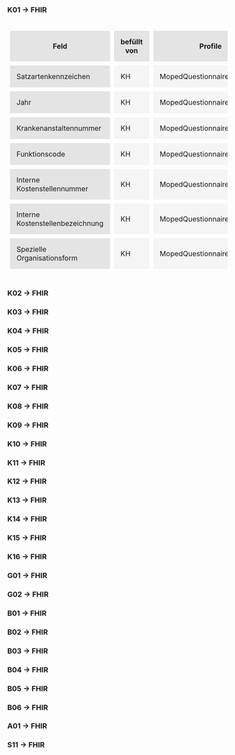<style>
.table-responsive {
display: block;
width: 100%;
overflow-x: auto;
max-height: 600px;
overflow-y: auto;
}
.table-responsive > table {
width: 100%;}
.table-responsive th,
.table-responsive td {
  padding: 15px;
  background: #f5f5f5;
  border: 3px solid white;
}
.table-responsive table {
  border-collapse: separate;
  border-spacing: 3px;
}
/* Kopfzeile sticky */
.table-responsive th {
  position: sticky;
  top: 0;
  background: rgb(228, 228, 228);
  z-index: 2;
}
/* Erste Spalte sticky */
.table-responsive th:first-child,
.table-responsive td:first-child {
  position: sticky;
  left: 0;
  background: rgb(228, 228, 228);
  z-index: 3;
}

.table-responsive th:first-child {
  position: sticky;
  top: 0;
  left: 0;
  background: rgb(228, 228, 228);
  z-index: 4;
}
</style>


### K01 -> FHIR
<div class="table-responsive">
<table>
    <tr>
        <th>Feld</th>
        <th>befüllt von</th>
        <th>Profile</th>
        <th>FHIR Ressource</th>
        <th>Pfad von der Ressource aus</th>
        <th>Pfad von der Composition aus</th>
        <th>Anmerkungen</th>
    </tr>
    <tr>
        <td>Satzartenkennzeichen</td>
        <td>KH</td>
        <td>MopedQuestionnaireResponse</td>
        <td>QuestionnaireResponse</td>
        <td>QuestionnaireResponse.item</td>
        <td>Composition.section:Frageboegen</td>
        <td>/</td>
    </tr>
    <tr>
        <td>Jahr</td>
        <td>KH</td>
        <td>MopedQuestionnaireResponse</td>
        <td>QuestionnaireResponse</td>
        <td>QuestionnaireResponse.item</td>
        <td>Composition.section:Frageboegen</td>
        <td>/</td>
    </tr>
    <tr>
        <td>Krankenanstaltennummer</td>
        <td>KH</td>
        <td>MopedQuestionnaireResponse</td>
        <td>QuestionnaireResponse</td>
        <td>QuestionnaireResponse.item</td>
        <td>Composition.section:Frageboegen</td>
        <td>/</td>
    </tr>
    <tr>
        <td>Funktionscode</td>
        <td>KH</td>
        <td>MopedQuestionnaireResponse</td>
        <td>QuestionnaireResponse</td>
        <td>QuestionnaireResponse.item</td>
        <td>Composition.section:Frageboegen</td>
        <td>/</td>
    </tr>
    <tr>
        <td>Interne Kostenstellennummer</td>
        <td>KH</td>
        <td>MopedQuestionnaireResponse</td>
        <td>QuestionnaireResponse</td>
        <td>QuestionnaireResponse.item</td>
        <td>Composition.section:Frageboegen</td>
        <td>/</td>
    </tr>
    <tr>
        <td>Interne Kostenstellenbezeichnung</td>
        <td>KH</td>
        <td>MopedQuestionnaireResponse</td>
        <td>QuestionnaireResponse</td>
        <td>QuestionnaireResponse.item</td>
        <td>Composition.section:Frageboegen</td>
        <td>/</td>
    </tr>
    <tr>
        <td>Spezielle Organisationsform</td>
        <td>KH</td>
        <td>MopedQuestionnaireResponse</td>
        <td>QuestionnaireResponse</td>
        <td>QuestionnaireResponse.item</td>
        <td>Composition.section:Frageboegen</td>
        <td>/</td>
    </tr>
</table>
</div>

### K02 -> FHIR

### K03 -> FHIR

### K04 -> FHIR

### K05 -> FHIR

### K06 -> FHIR

### K07 -> FHIR

### K08 -> FHIR

### K09 -> FHIR

### K10 -> FHIR

### K11 -> FHIR

### K12 -> FHIR

### K13 -> FHIR

### K14 -> FHIR

### K15 -> FHIR

### K16 -> FHIR

### G01 -> FHIR

### G02 -> FHIR

### B01 -> FHIR

### B02 -> FHIR

### B03 -> FHIR

### B04 -> FHIR

### B05 -> FHIR

### B06 -> FHIR

### A01 -> FHIR

### S11 -> FHIR